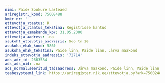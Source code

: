 ```yaml
---
nimi: Paide Sookure Lasteaed
ariregistri_kood: 75002488
kmkr_nr: ''
ettevotja_staatus: R
ettevotja_staatus_tekstina: Registrisse kantud
ettevotja_esmakande_kpv: 31.05.2000
ettevotja_aadress: .na
asukoht_ettevotja_aadressis: Soo tn 16
asukoha_ehak_kood: 5860
asukoha_ehak_tekstina: Paide linn, Paide linn, Järva maakond
indeks_ettevotja_aadressis: '72714'
ads_adr_id: 2663534
ads_ads_oid: .na
ads_normaliseeritud_taisaadress: Järva maakond, Paide linn, Paide linn, Soo tn 16
teabesysteemi_link: https://ariregister.rik.ee/ettevotja.py?ark=75002488&ref=rekvisiidid
---
```

